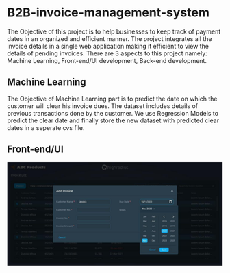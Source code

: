 # B2B-invoice-management-system
The Objective of this project is to help businesses to keep track of payment dates in an organized and efficient manner. The project integrates all the invoice details in a single web application making it efficient to view the details of pending invoices.
There are 3 aspects to this project namely: Machine Learning, Front-end/UI development, Back-end development.

## Machine Learning
The Objective of Machine Learning part is to predict the date on which the customer will clear his invoice dues. The dataset includes details of previous transactions done by the customer. 
We use Regression Models to predict the clear date and finally store the new dataset with predicted clear dates in a seperate cvs file.

##  Front-end/UI
![alt text](https://github.com/Shri0807/B2B-invoice-management-system/blob/main/UI%20add.png)
